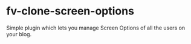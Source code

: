 fv-clone-screen-options
=======================

Simple plugin which lets you manage Screen Options of all the users on your blog.